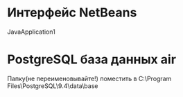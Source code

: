 # Интерфейс NetBeans
JavaApplication1
# PostgreSQL база данных air
Папку(не переименовывайте!) поместить в ‪C:\Program Files\PostgreSQL\9.4\data\base
